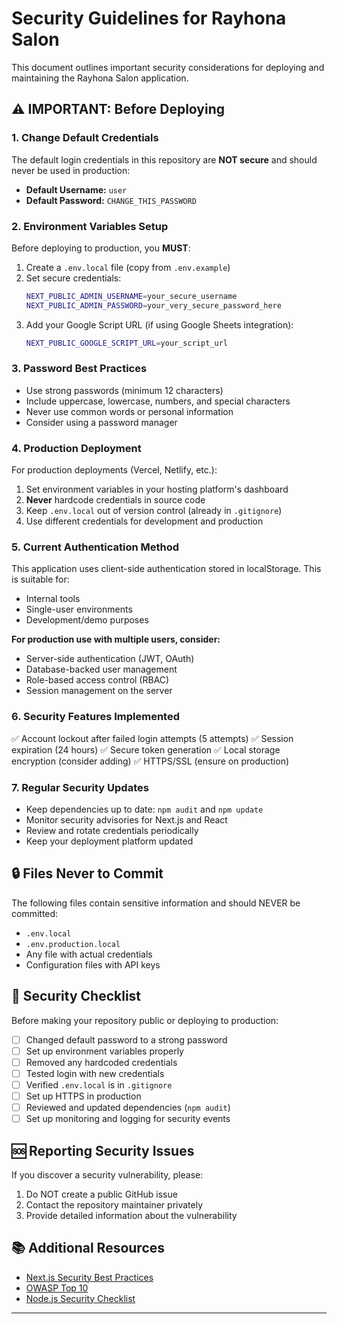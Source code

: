 # Security Guidelines for Rayhona Salon

This document outlines important security considerations for deploying and maintaining the Rayhona Salon application.

## ⚠️ IMPORTANT: Before Deploying

### 1. Change Default Credentials
The default login credentials in this repository are **NOT secure** and should never be used in production:

- **Default Username:** `user`
- **Default Password:** `CHANGE_THIS_PASSWORD`

### 2. Environment Variables Setup

Before deploying to production, you **MUST**:

1. Create a `.env.local` file (copy from `.env.example`)
2. Set secure credentials:
   ```bash
   NEXT_PUBLIC_ADMIN_USERNAME=your_secure_username
   NEXT_PUBLIC_ADMIN_PASSWORD=your_very_secure_password_here
   ```
3. Add your Google Script URL (if using Google Sheets integration):
   ```bash
   NEXT_PUBLIC_GOOGLE_SCRIPT_URL=your_script_url
   ```

### 3. Password Best Practices

- Use strong passwords (minimum 12 characters)
- Include uppercase, lowercase, numbers, and special characters
- Never use common words or personal information
- Consider using a password manager

### 4. Production Deployment

For production deployments (Vercel, Netlify, etc.):

1. Set environment variables in your hosting platform's dashboard
2. **Never** hardcode credentials in source code
3. Keep `.env.local` out of version control (already in `.gitignore`)
4. Use different credentials for development and production

### 5. Current Authentication Method

This application uses client-side authentication stored in localStorage. This is suitable for:
- Internal tools
- Single-user environments
- Development/demo purposes

**For production use with multiple users, consider:**
- Server-side authentication (JWT, OAuth)
- Database-backed user management
- Role-based access control (RBAC)
- Session management on the server

### 6. Security Features Implemented

✅ Account lockout after failed login attempts (5 attempts)
✅ Session expiration (24 hours)
✅ Secure token generation
✅ Local storage encryption (consider adding)
✅ HTTPS/SSL (ensure on production)

### 7. Regular Security Updates

- Keep dependencies up to date: `npm audit` and `npm update`
- Monitor security advisories for Next.js and React
- Review and rotate credentials periodically
- Keep your deployment platform updated

## 🔒 Files Never to Commit

The following files contain sensitive information and should NEVER be committed:
- `.env.local`
- `.env.production.local`
- Any file with actual credentials
- Configuration files with API keys

## 📝 Security Checklist

Before making your repository public or deploying to production:

- [ ] Changed default password to a strong password
- [ ] Set up environment variables properly
- [ ] Removed any hardcoded credentials
- [ ] Tested login with new credentials
- [ ] Verified `.env.local` is in `.gitignore`
- [ ] Set up HTTPS in production
- [ ] Reviewed and updated dependencies (`npm audit`)
- [ ] Set up monitoring and logging for security events

## 🆘 Reporting Security Issues

If you discover a security vulnerability, please:
1. Do NOT create a public GitHub issue
2. Contact the repository maintainer privately
3. Provide detailed information about the vulnerability

## 📚 Additional Resources

- [Next.js Security Best Practices](https://nextjs.org/docs/deployment#security)
- [OWASP Top 10](https://owasp.org/www-project-top-ten/)
- [Node.js Security Checklist](https://blog.risingstack.com/node-js-security-checklist/)

---
